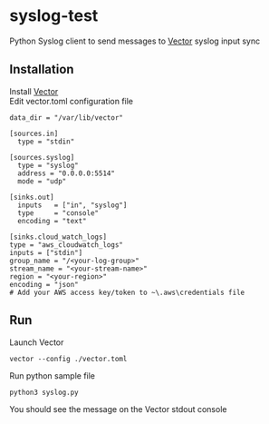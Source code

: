 # syslog-test
Python Syslog client to send messages to [Vector](https://vector.dev) syslog input sync<br/>

## Installation
Install [Vector](https://vector.dev/guides/getting-started)<br/>
Edit vector.toml configuration file<br/>
```
data_dir = "/var/lib/vector"

[sources.in]
  type = "stdin"

[sources.syslog]
  type = "syslog"
  address = "0.0.0.0:5514"
  mode = "udp"

[sinks.out]
  inputs   = ["in", "syslog"]
  type     = "console"
  encoding = "text"
  
[sinks.cloud_watch_logs]
type = "aws_cloudwatch_logs"
inputs = ["stdin"]
group_name = "/<your-log-group>"
stream_name = "<your-stream-name>"
region = "<your-region>"
encoding = "json"  
# Add your AWS access key/token to ~\.aws\credentials file
```
## Run
Launch Vector<br/>
```
vector --config ./vector.toml
```

Run python sample file<br/>
```
python3 syslog.py
```

You should see the message on the Vector stdout console
